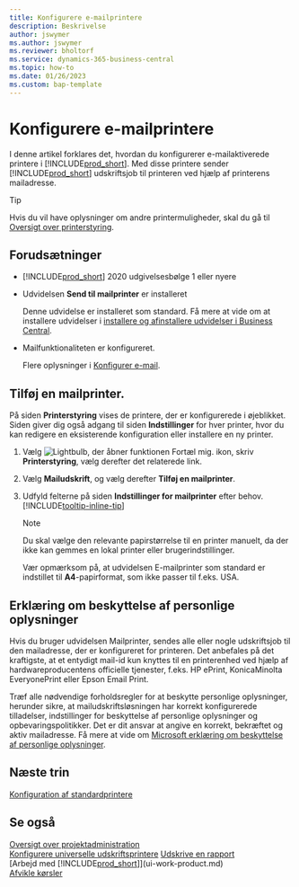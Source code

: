 ```yaml
---
title: Konfigurere e-mailprintere
description: Beskrivelse
author: jswymer
ms.author: jswymer
ms.reviewer: bholtorf
ms.service: dynamics-365-business-central
ms.topic: how-to
ms.date: 01/26/2023
ms.custom: bap-template
---
```

# <a name="set-up-email-printers"></a>Konfigurere e-mailprintere

I denne artikel forklares det, hvordan du konfigurerer e-mailaktiverede printere i [!INCLUDE[prod_short](includes/prod_short.md)]. Med disse printere sender [!INCLUDE[prod_short](includes/prod_short.md)] udskriftsjob til printeren ved hjælp af printerens mailadresse.

> [!TIP]
> Hvis du vil have oplysninger om andre printermuligheder, skal du gå til [Oversigt over printerstyring](admin-printer-setup-overview.md). 

## <a name="prerequisites"></a>Forudsætninger

- [!INCLUDE[prod_short](includes/prod_short.md)] 2020 udgivelsesbølge 1 eller nyere
- Udvidelsen **Send til mailprinter** er installeret

    Denne udvidelse er installeret som standard. Få mere at vide om at installere udvidelser i [installere og afinstallere udvidelser i Business Central](ui-extensions-install-uninstall.md).
- Mailfunktionaliteten er konfigureret.

   Flere oplysninger i [Konfigurer e-mail](admin-how-setup-email.md).

## <a name="add-an-email-printer"></a>Tilføj en mailprinter.

På siden **Printerstyring** vises de printere, der er konfigurerede i øjeblikket. Siden giver dig også adgang til siden **Indstillinger** for hver printer, hvor du kan redigere en eksisterende konfiguration eller installere en ny printer.

1. Vælg ![Lightbulb, der åbner funktionen Fortæl mig.](media/ui-search/search_small.png "Fortæl mig, hvad du vil foretage dig") ikon, skriv **Printerstyring**, vælg derefter det relaterede link.
2. Vælg **Mailudskrift**, og vælg derefter **Tilføj en mailprinter**.
3. Udfyld felterne på siden **Indstillinger for mailprinter** efter behov. [!INCLUDE[tooltip-inline-tip](includes/tooltip-inline-tip_md.md)]

    > [!NOTE]
    > Du skal vælge den relevante papirstørrelse til en printer manuelt, da der ikke kan gemmes en lokal printer eller brugerindstillinger.
    >
    > Vær opmærksom på, at udvidelsen E-mailprinter som standard er indstillet til **A4**-papirformat, som ikke passer til f.eks. USA.

## <a name="privacy-notice"></a>Erklæring om beskyttelse af personlige oplysninger

Hvis du bruger udvidelsen Mailprinter, sendes alle eller nogle udskriftsjob til den mailadresse, der er konfigureret for printeren. Det anbefales på det kraftigste, at et entydigt mail-id kun knyttes til en printerenhed ved hjælp af hardwareproducentens officielle tjenester, f.eks. HP ePrint, KonicaMinolta EveryonePrint eller Epson Email Print.

Træf alle nødvendige forholdsregler for at beskytte personlige oplysninger, herunder sikre, at mailudskriftsløsningen har korrekt konfigurerede tilladelser, indstillinger for beskyttelse af personlige oplysninger og opbevaringspolitikker. Det er dit ansvar at angive en korrekt, bekræftet og aktiv mailadresse. Få mere at vide om [Microsoft erklæring om beskyttelse af personlige oplysninger](https://privacy.microsoft.com/privacystatement).

## <a name="next-steps"></a>Næste trin

[Konfiguration af standardprintere](ui-specify-printer-selection-reports.md)

## <a name="see-also"></a>Se også

[Oversigt over projektadministration](admin-printer-setup-overview.md)  
[Konfigurere universelle udskriftsprintere](admin-printer-setup-universal-print.md)
[Udskrive en rapport](ui-work-report.md#PrintReport)  
[Arbejd med [!INCLUDE[prod_short](includes/prod_short.md)]](ui-work-product.md)  
[Afvikle kørsler](ui-how-run-batch-jobs.md)  
